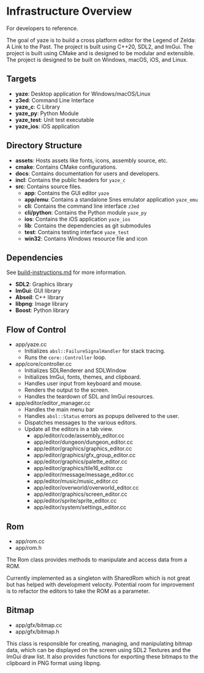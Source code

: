 # Infrastructure Overview

For developers to reference.

The goal of yaze is to build a cross platform editor for the Legend of Zelda: A Link to the Past. The project is built using C++20, SDL2, and ImGui. The project is built using CMake and is designed to be modular and extensible. The project is designed to be built on Windows, macOS, iOS, and Linux.

## Targets

- **yaze**: Desktop application for Windows/macOS/Linux
- **z3ed**: Command Line Interface
- **yaze_c**: C Library
- **yaze_py**: Python Module
- **yaze_test**: Unit test executable
- **yaze_ios**: iOS application

## Directory Structure

- **assets**: Hosts assets like fonts, icons, assembly source, etc.
- **cmake**: Contains CMake configurations.
- **docs**: Contains documentation for users and developers.
- **incl**: Contains the public headers for `yaze_c`
- **src**: Contains source files.
  - **app**:  Contains the GUI editor `yaze`
  - **app/emu**:  Contains a standalone Snes emulator application `yaze_emu`
  - **cli**:  Contains the command line interface `z3ed`
  - **cli/python**:   Contains the Python module `yaze_py`
  - **ios**:  Contains the iOS application `yaze_ios`
  - **lib**:  Contains the dependencies as git submodules
  - **test**: Contains testing interface `yaze_test`
  - **win32**: Contains Windows resource file and icon

## Dependencies

See [build-instructions.md](docs/build-instructions.md) for more information.

- **SDL2**: Graphics library
- **ImGui**: GUI library
- **Abseil**: C++ library
- **libpng**: Image library
- **Boost**: Python library

## Flow of Control

- app/yaze.cc
  - Initializes `absl::FailureSignalHandler` for stack tracing.
  - Runs the `core::Controller` loop.
- app/core/controller.cc
  - Initializes SDLRenderer and SDLWindow
  - Initializes ImGui, fonts, themes, and clipboard.
  - Handles user input from keyboard and mouse.
  - Renders the output to the screen.
  - Handles the teardown of SDL and ImGui resources.
- app/editor/editor_manager.cc
  - Handles the main menu bar
  - Handles `absl::Status` errors as popups delivered to the user.
  - Dispatches messages to the various editors.
  - Update all the editors in a tab view.
    - app/editor/code/assembly_editor.cc
    - app/editor/dungeon/dungeon_editor.cc
    - app/editor/graphics/graphics_editor.cc
    - app/editor/graphics/gfx_group_editor.cc
    - app/editor/graphics/palette_editor.cc
    - app/editor/graphics/tile16_editor.cc
    - app/editor/message/message_editor.cc
    - app/editor/music/music_editor.cc
    - app/editor/overworld/overworld_editor.cc
    - app/editor/graphics/screen_editor.cc
    - app/editor/sprite/sprite_editor.cc
    - app/editor/system/settings_editor.cc

## Rom

- app/rom.cc
- app/rom.h

The Rom class provides methods to manipulate and access data from a ROM.

Currently implemented as a singleton with SharedRom which is not great but has helped with development velocity. Potential room for improvement is to refactor the editors to take the ROM as a parameter.

## Bitmap

- app/gfx/bitmap.cc
- app/gfx/bitmap.h

This class is responsible for creating, managing, and manipulating bitmap data, which can be displayed on the screen using SDL2 Textures and the ImGui draw list. It also provides functions for exporting these bitmaps to the clipboard in PNG format using libpng.
